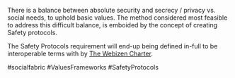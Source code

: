 There is a balance between absolute security and secrecy / privacy vs. social needs, to uphold basic values.  The method considered most feasible to address this difficult balance, is emboided by the concept of creating Safety protocols.

The Safety Protocols requirement will end-up being defined in-full to be interoperable terms with by [The Webizen Charter](Social%20Factors/The%20Webizen%20Charter.md). 

#socialfabric #ValuesFrameworks #SafetyProtocols